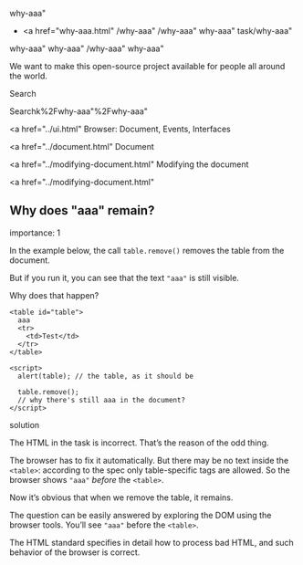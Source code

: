 why-aaa"

- <a href="why-aaa.html"
  /why-aaa"
  /why-aaa"
  why-aaa"
  task/why-aaa"

<!-- -->

why-aaa"
why-aaa"
/why-aaa"
why-aaa"

We want to make this open-source project available for people all around the world.

Search

Searchk%2Fwhy-aaa"%2Fwhy-aaa" </a>

<a href="../ui.html" Browser: Document, Events, Interfaces</span></a>

<a href="../document.html" Document</span></a>

<a href="../modifying-document.html" Modifying the document</span></a>

<a href="../modifying-document.html"

## Why does "aaa" remain?

<span class="task__importance" title="How important is the task, from 1 to 5">importance: 1</span>

In the example below, the call `table.remove()` removes the table from the document.

But if you run it, you can see that the text `"aaa"` is still visible.

Why does that happen?

<a href="why-aaa.html#" class="toolbar__button toolbar__button_run" title="show"></a>

<a href="why-aaa.html#" class="toolbar__button toolbar__button_edit" title="open in sandbox"></a>

    <table id="table">
      aaa
      <tr>
        <td>Test</td>
      </tr>
    </table>

    <script>
      alert(table); // the table, as it should be

      table.remove();
      // why there's still aaa in the document?
    </script>

solution

The HTML in the task is incorrect. That’s the reason of the odd thing.

The browser has to fix it automatically. But there may be no text inside the `<table>`: according to the spec only table-specific tags are allowed. So the browser shows `"aaa"` _before_ the `<table>`.

Now it’s obvious that when we remove the table, it remains.

The question can be easily answered by exploring the DOM using the browser tools. You’ll see `"aaa"` before the `<table>`.

The HTML standard specifies in detail how to process bad HTML, and such behavior of the browser is correct.
